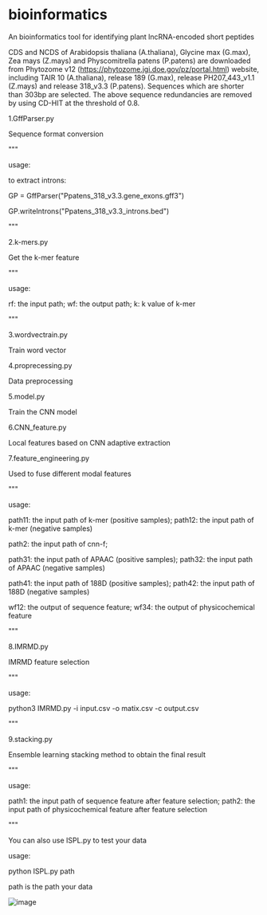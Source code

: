 # bioinformatics

An bioinformatics tool for identifying plant lncRNA-encoded short peptides

CDS and NCDS of Arabidopsis thaliana (A.thaliana), Glycine max (G.max), Zea mays (Z.mays) and Physcomitrella patens (P.patens) are downloaded from Phytozome v12 
(https://phytozome.jgi.doe.gov/pz/portal.html) website, including TAIR 10 (A.thaliana), release 189 (G.max), release PH207_443_v1.1 (Z.mays) and release 318_v3.3 (P.patens).
Sequences which are shorter than 303bp are selected. The above sequence redundancies are removed by using CD-HIT at the threshold of 0.8.

1.GffParser.py

Sequence format conversion

"""

usage:

to extract introns:

GP = GffParser("Ppatens_318_v3.3.gene_exons.gff3")

GP.writeIntrons("Ppatens_318_v3.3_introns.bed")

"""

2.k-mers.py

Get the k-mer feature

"""

usage:

rf: the input path; wf: the output path; k: k value of k-mer

"""

3.wordvectrain.py

Train word vector

4.proprecessing.py

Data preprocessing

5.model.py

Train the CNN model

6.CNN_feature.py

Local features based on CNN adaptive extraction

7.feature_engineering.py

Used to fuse different modal features

"""

usage:

path11: the input path of k-mer (positive samples); path12: the input path of k-mer (negative samples)

path2: the input path of cnn-f; 

path31: the input path of APAAC (positive samples); path32: the input path of APAAC (negative samples)

path41: the input path of 188D (positive samples); path42: the input path of 188D (negative samples)

wf12: the output of sequence feature; wf34: the output of physicochemical feature

"""

8.IMRMD.py

IMRMD feature selection

"""

usage:

python3 IMRMD.py -i input.csv -o matix.csv -c output.csv

"""

9.stacking.py

Ensemble learning stacking method to obtain the final result

"""

usage:

path1: the input path of sequence feature after feature selection; path2: the input path of physicochemical feature after feature selection

"""

You can also use ISPL.py to test your data

usage:

python ISPL.py path

path is the path your data

![image](https://github.com/zzssyy/bioinformatics/blob/master/Graphical-abstract.jpg)
